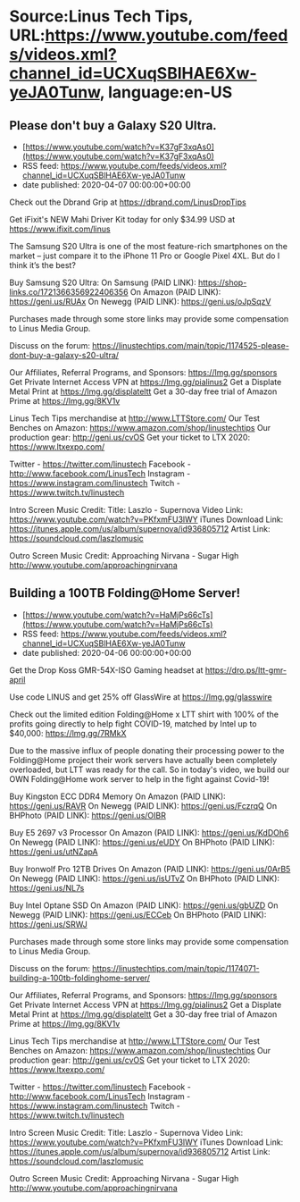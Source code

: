 # Source:Linus Tech Tips, URL:https://www.youtube.com/feeds/videos.xml?channel_id=UCXuqSBlHAE6Xw-yeJA0Tunw, language:en-US

## Please don't buy a Galaxy S20 Ultra.
 - [https://www.youtube.com/watch?v=K37gF3xqAs0](https://www.youtube.com/watch?v=K37gF3xqAs0)
 - RSS feed: https://www.youtube.com/feeds/videos.xml?channel_id=UCXuqSBlHAE6Xw-yeJA0Tunw
 - date published: 2020-04-07 00:00:00+00:00

Check out the Dbrand Grip at https://dbrand.com/LinusDropTips

Get iFixit's NEW Mahi Driver Kit today for only $34.99 USD at https://www.ifixit.com/linus

The Samsung S20 Ultra is one of the most feature-rich smartphones on the market – just compare it to the iPhone 11 Pro or Google Pixel 4XL. But do I think it’s the best?

Buy Samsung S20 Ultra:
On Samsung (PAID LINK): https://shop-links.co/1721366356922406356
On Amazon (PAID LINK): https://geni.us/RUAx
On Newegg (PAID LINK): https://geni.us/oJpSqzV

Purchases made through some store links may provide some compensation to Linus Media Group.

Discuss on the forum: https://linustechtips.com/main/topic/1174525-please-dont-buy-a-galaxy-s20-ultra/

Our Affiliates, Referral Programs, and Sponsors: https://lmg.gg/sponsors
Get Private Internet Access VPN at https://lmg.gg/pialinus2
Get a Displate Metal Print at https://lmg.gg/displateltt
Get a 30-day free trial of Amazon Prime at https://lmg.gg/8KV1v

Linus Tech Tips merchandise at http://www.LTTStore.com/ 
Our Test Benches on Amazon: https://www.amazon.com/shop/linustechtips 
Our production gear: http://geni.us/cvOS
Get your ticket to LTX 2020: https://www.ltxexpo.com/

Twitter - https://twitter.com/linustech
Facebook - http://www.facebook.com/LinusTech
Instagram - https://www.instagram.com/linustech
Twitch - https://www.twitch.tv/linustech 

Intro Screen Music Credit:
Title: Laszlo - Supernova
Video Link: https://www.youtube.com/watch?v=PKfxmFU3lWY
iTunes Download Link: https://itunes.apple.com/us/album/supernova/id936805712
Artist Link: https://soundcloud.com/laszlomusic

Outro Screen Music Credit: Approaching Nirvana - Sugar High http://www.youtube.com/approachingnirvana

## Building a 100TB Folding@Home Server!
 - [https://www.youtube.com/watch?v=HaMjPs66cTs](https://www.youtube.com/watch?v=HaMjPs66cTs)
 - RSS feed: https://www.youtube.com/feeds/videos.xml?channel_id=UCXuqSBlHAE6Xw-yeJA0Tunw
 - date published: 2020-04-06 00:00:00+00:00

Get the Drop Koss GMR-54X-ISO Gaming headset at https://dro.ps/ltt-gmr-april

Use code LINUS and get 25% off GlassWire at https://lmg.gg/glasswire

Check out the limited edition Folding@Home x LTT shirt with 100% of the profits going directly to help fight COVID-19, matched by Intel up to $40,000: https://lmg.gg/7RMkX

Due to the massive influx of people donating their processing power to the Folding@Home project their work servers have actually been completely overloaded, but LTT was ready for the call. So in today's video, we build our OWN Folding@Home work server to help in the fight against Covid-19!

Buy Kingston ECC DDR4 Memory
On Amazon (PAID LINK): https://geni.us/RAVR
On Newegg (PAID LINK): https://geni.us/FczrqQ
On BHPhoto (PAID LINK): https://geni.us/OIBR

Buy E5 2697 v3 Processor
On Amazon (PAID LINK): https://geni.us/KdDOh6
On Newegg (PAID LINK): https://geni.us/eUDY
On BHPhoto (PAID LINK): https://geni.us/utNZapA

Buy Ironwolf Pro 12TB Drives
On Amazon (PAID LINK): https://geni.us/0ArB5
On Newegg (PAID LINK): https://geni.us/isUTvZ
On BHPhoto (PAID LINK): https://geni.us/NL7s

Buy Intel Optane SSD
On Amazon (PAID LINK): https://geni.us/gbUZD
On Newegg (PAID LINK): https://geni.us/ECCeb
On BHPhoto (PAID LINK): https://geni.us/SRWJ

Purchases made through some store links may provide some compensation to Linus Media Group.

Discuss on the forum: https://linustechtips.com/main/topic/1174071-building-a-100tb-foldinghome-server/

Our Affiliates, Referral Programs, and Sponsors: https://lmg.gg/sponsors
Get Private Internet Access VPN at https://lmg.gg/pialinus2
Get a Displate Metal Print at https://lmg.gg/displateltt
Get a 30-day free trial of Amazon Prime at https://lmg.gg/8KV1v

Linus Tech Tips merchandise at http://www.LTTStore.com/ 
Our Test Benches on Amazon: https://www.amazon.com/shop/linustechtips 
Our production gear: http://geni.us/cvOS
Get your ticket to LTX 2020: https://www.ltxexpo.com/

Twitter - https://twitter.com/linustech
Facebook - http://www.facebook.com/LinusTech
Instagram - https://www.instagram.com/linustech
Twitch - https://www.twitch.tv/linustech 

Intro Screen Music Credit:
Title: Laszlo - Supernova
Video Link: https://www.youtube.com/watch?v=PKfxmFU3lWY
iTunes Download Link: https://itunes.apple.com/us/album/supernova/id936805712
Artist Link: https://soundcloud.com/laszlomusic

Outro Screen Music Credit: Approaching Nirvana - Sugar High http://www.youtube.com/approachingnirvana

